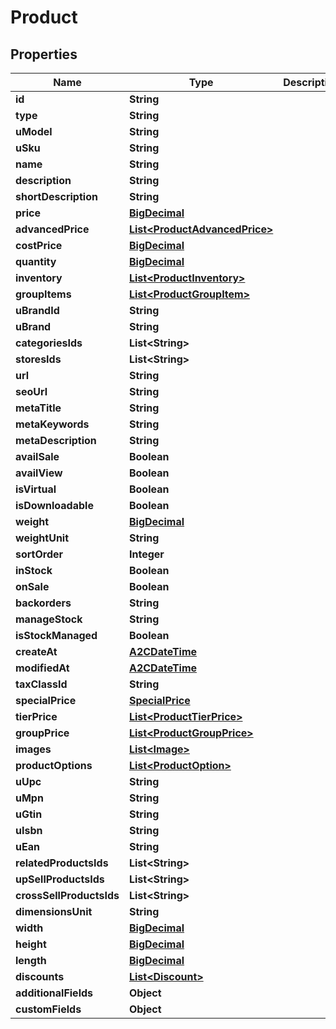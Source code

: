 

# Product

## Properties

Name | Type | Description | Notes
------------ | ------------- | ------------- | -------------
**id** | **String** |  |  [optional]
**type** | **String** |  |  [optional]
**uModel** | **String** |  |  [optional]
**uSku** | **String** |  |  [optional]
**name** | **String** |  |  [optional]
**description** | **String** |  |  [optional]
**shortDescription** | **String** |  |  [optional]
**price** | [**BigDecimal**](BigDecimal.md) |  |  [optional]
**advancedPrice** | [**List&lt;ProductAdvancedPrice&gt;**](ProductAdvancedPrice.md) |  |  [optional]
**costPrice** | [**BigDecimal**](BigDecimal.md) |  |  [optional]
**quantity** | [**BigDecimal**](BigDecimal.md) |  |  [optional]
**inventory** | [**List&lt;ProductInventory&gt;**](ProductInventory.md) |  |  [optional]
**groupItems** | [**List&lt;ProductGroupItem&gt;**](ProductGroupItem.md) |  |  [optional]
**uBrandId** | **String** |  |  [optional]
**uBrand** | **String** |  |  [optional]
**categoriesIds** | **List&lt;String&gt;** |  |  [optional]
**storesIds** | **List&lt;String&gt;** |  |  [optional]
**url** | **String** |  |  [optional]
**seoUrl** | **String** |  |  [optional]
**metaTitle** | **String** |  |  [optional]
**metaKeywords** | **String** |  |  [optional]
**metaDescription** | **String** |  |  [optional]
**availSale** | **Boolean** |  |  [optional]
**availView** | **Boolean** |  |  [optional]
**isVirtual** | **Boolean** |  |  [optional]
**isDownloadable** | **Boolean** |  |  [optional]
**weight** | [**BigDecimal**](BigDecimal.md) |  |  [optional]
**weightUnit** | **String** |  |  [optional]
**sortOrder** | **Integer** |  |  [optional]
**inStock** | **Boolean** |  |  [optional]
**onSale** | **Boolean** |  |  [optional]
**backorders** | **String** |  |  [optional]
**manageStock** | **String** |  |  [optional]
**isStockManaged** | **Boolean** |  |  [optional]
**createAt** | [**A2CDateTime**](A2CDateTime.md) |  |  [optional]
**modifiedAt** | [**A2CDateTime**](A2CDateTime.md) |  |  [optional]
**taxClassId** | **String** |  |  [optional]
**specialPrice** | [**SpecialPrice**](SpecialPrice.md) |  |  [optional]
**tierPrice** | [**List&lt;ProductTierPrice&gt;**](ProductTierPrice.md) |  |  [optional]
**groupPrice** | [**List&lt;ProductGroupPrice&gt;**](ProductGroupPrice.md) |  |  [optional]
**images** | [**List&lt;Image&gt;**](Image.md) |  |  [optional]
**productOptions** | [**List&lt;ProductOption&gt;**](ProductOption.md) |  |  [optional]
**uUpc** | **String** |  |  [optional]
**uMpn** | **String** |  |  [optional]
**uGtin** | **String** |  |  [optional]
**uIsbn** | **String** |  |  [optional]
**uEan** | **String** |  |  [optional]
**relatedProductsIds** | **List&lt;String&gt;** |  |  [optional]
**upSellProductsIds** | **List&lt;String&gt;** |  |  [optional]
**crossSellProductsIds** | **List&lt;String&gt;** |  |  [optional]
**dimensionsUnit** | **String** |  |  [optional]
**width** | [**BigDecimal**](BigDecimal.md) |  |  [optional]
**height** | [**BigDecimal**](BigDecimal.md) |  |  [optional]
**length** | [**BigDecimal**](BigDecimal.md) |  |  [optional]
**discounts** | [**List&lt;Discount&gt;**](Discount.md) |  |  [optional]
**additionalFields** | **Object** |  |  [optional]
**customFields** | **Object** |  |  [optional]




